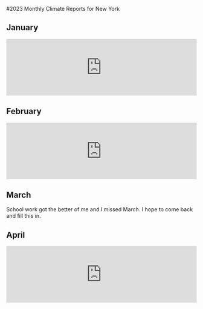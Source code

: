 #2023 Monthly Climate Reports for New York

## January 
<center><iframe src="https://sciencemastodon.com/@IMPlumm/109791945728766074/embed" class="mastodon-embed" style="max-width: 100%; border: 0" width="800" allowfullscreen="allowfullscreen"></iframe><script src="https://sciencemastodon.com/embed.js" async="async"></script></center>

## February
<center><iframe src="https://sciencemastodon.com/@IMPlumm/109954470033543656/embed" class="mastodon-embed" style="max-width: 100%; border: 0" width="800" allowfullscreen="allowfullscreen"></iframe><script src="https://sciencemastodon.com/embed.js" async="async"></script></center>

## March
School work got the better of me and I missed March. I hope to come back and fill this in. 

## April
<center><iframe src="https://sciencemastodon.com/@IMPlumm/110299533441916289/embed" class="mastodon-embed" style="max-width: 100%; border: 0" width="800" allowfullscreen="allowfullscreen"></iframe><script src="https://sciencemastodon.com/embed.js" async="async"></script></center>
